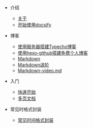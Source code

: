 <!-- docs/_sidebar.md -->

- 介绍
  - [关于](/about/README.md)
  - [开始使用docsify](/README.md)

- 博客
  - [使用服务器搭建Typecho博客](/blog/使用服务器搭建Typecho博客.md "Typecho")
  - [使用hexo-github搭建免费个人博客](/blog/使用hexo-github搭建免费个人博客.md "hexo")
  - [Markdown](/blog/Markdown.md "Markdown")
  - [Markdown进阶](/blog/Markdown进阶.md "Markdown进阶")
  - [Markdown-video.md](/blog/Markdown-video.md.md "Markdown-video.md")

- 入门
  - [快速开始](/quickstart/README "快速开始")
    <!-- 设置了 subMaxLevel，默认情况下每个标题都会自动添加到目录中 -->
    <!-- - [定制侧边栏](/quickstart/README#jump1) -->
    <!-- - [嵌套的侧边栏](/quickstart/README#jump2) -->
  - [多页文档](/more-pages/README "多页文档")

- 常见时格式封装
  - [常见时间格式封装](/utils/time/常见时间格式封装.md "常见时格式封装")